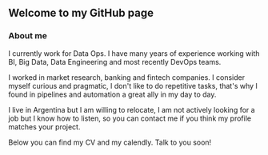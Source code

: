 
## Welcome to my GitHub page

### About me

I currently work for Data Ops.
I have many years of experience working with BI, Big Data, Data Engineering and most recently DevOps teams.

I worked in market research, banking and fintech companies. I consider myself curious and pragmatic, I don't like to do repetitive tasks, that's why I found in pipelines and automation a great ally in my day to day.

I live in Argentina but I am willing to relocate, I am not actively looking for a job but I know how to listen, so you can contact me if you think my profile matches your project.

Below you can find my CV and my calendly. Talk to you soon!

